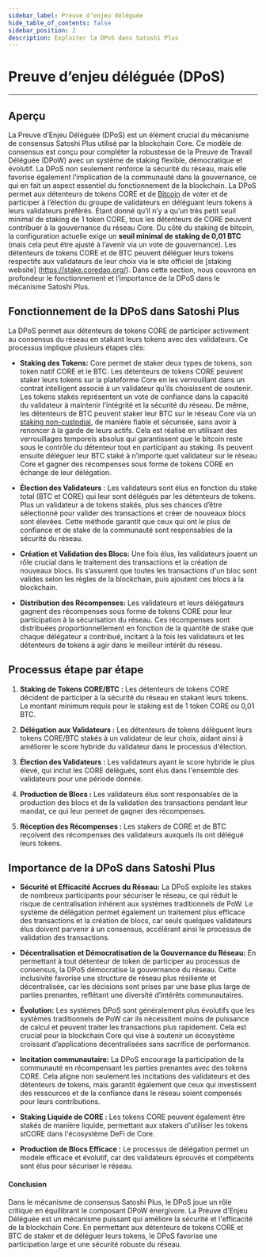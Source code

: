 ```yaml
---
sidebar_label: Preuve d’enjeu déléguée
hide_table_of_contents: false
sidebar_position: 2
description: Exploiter la DPoS dans Satoshi Plus
---
```


# Preuve d’enjeu déléguée (DPoS)

---

## Aperçu

La Preuve d’Enjeu Déléguée (DPoS) est un élément crucial du mécanisme de consensus Satoshi Plus utilisé par la blockchain Core. Ce modèle de consensus est conçu pour compléter la robustesse de la Preuve de Travail Déléguée (DPoW) avec un système de staking flexible, démocratique et évolutif. La DPoS non seulement renforce la sécurité du réseau, mais elle favorise également l’implication de la communauté dans la gouvernance, ce qui en fait un aspect essentiel du fonctionnement de la blockchain.
La DPoS permet aux détenteurs de tokens CORE et de [Bitcoin](../../products/btc-staking/overview.md) de voter et de participer à l’élection du groupe de validateurs en déléguant leurs tokens à leurs validateurs préférés. Étant donné qu’il n’y a qu’un très petit seuil minimal de staking de 1 token CORE, tous les détenteurs de CORE peuvent contribuer à la gouvernance du réseau Core. Du côté du staking de bitcoin, la configuration actuelle exige un **seuil minimal de staking de 0,01 BTC** (mais cela peut être ajusté à l’avenir via un vote de gouvernance). Les détenteurs de tokens CORE et de BTC peuvent déléguer leurs tokens respectifs aux validateurs de leur choix via le site officiel de [staking website]
(https://stake.coredao.org/). Dans cette section, nous couvrons en profondeur le fonctionnement et l’importance de la DPoS dans le mécanisme Satoshi Plus.

## Fonctionnement de la DPoS dans Satoshi Plus

La DPoS permet aux détenteurs de tokens CORE de participer activement au consensus du réseau en stakant leurs tokens avec des validateurs. Ce processus implique plusieurs étapes clés:

- **Staking des Tokens:** Core permet de staker deux types de tokens, son token natif CORE et le BTC. Les détenteurs de tokens CORE peuvent staker leurs tokens sur la plateforme Core en les verrouillant dans un contrat intelligent associé à un validateur qu’ils choisissent de soutenir. Les tokens stakés représentent un vote de confiance dans la capacité du validateur à maintenir l’intégrité et la sécurité du réseau. De même, les détenteurs de BTC peuvent staker leur BTC sur le réseau Core via un [staking non-custodial](../../products/btc-staking/overview.md), de manière fiable et sécurisée, sans avoir à renoncer à la garde de leurs actifs. Cela est réalisé en utilisant des verrouillages temporels absolus qui garantissent que le bitcoin reste sous le contrôle du détenteur tout en participant au staking. Ils peuvent ensuite déléguer leur BTC staké à n’importe quel validateur sur le réseau Core et gagner des récompenses sous forme de tokens CORE en échange de leur délégation.

- **Élection des Validateurs** : Les validateurs sont élus en fonction du stake total (BTC et CORE) qui leur sont délégués par les détenteurs de tokens. Plus un validateur a de tokens stakés, plus ses chances d’être sélectionné pour valider des transactions et créer de nouveaux blocs sont élevées. Cette méthode garantit que ceux qui ont le plus de confiance et de stake de la communauté sont responsables de la sécurité du réseau.

- **Création et Validation des Blocs:** Une fois élus, les validateurs jouent un rôle crucial dans le traitement des transactions et la création de nouveaux blocs. Ils s’assurent que toutes les transactions d'un bloc sont valides selon les règles de la blockchain, puis ajoutent ces blocs à la blockchain.

- **Distribution des Récompenses:** Les validateurs et leurs délégateurs gagnent des récompenses sous forme de tokens CORE pour leur participation à la sécurisation du réseau. Ces récompenses sont distribuées proportionnellement en fonction de la quantité de stake que chaque délégateur a contribué, incitant à la fois les validateurs et les détenteurs de tokens à agir dans le meilleur intérêt du réseau.

## Processus étape par étape

1. **Staking de Tokens CORE/BTC :** Les détenteurs de tokens CORE décident de participer à la sécurité du réseau en stakant leurs tokens. Le montant minimum requis pour le staking est de 1 token CORE ou 0,01 BTC.

2. **Délégation aux Validateurs :** Les détenteurs de tokens délèguent leurs tokens CORE/BTC stakés à un validateur de leur choix, aidant ainsi à améliorer le score hybride du validateur dans le processus d'élection.

3. **Élection des Validateurs :** Les validateurs ayant le score hybride le plus élevé, qui inclut les CORE délégués, sont élus dans l'ensemble des validateurs pour une période donnée.

4. **Production de Blocs :** Les validateurs élus sont responsables de la production des blocs et de la validation des transactions pendant leur mandat, ce qui leur permet de gagner des récompenses.

5. **Réception des Récompenses :** Les stakers de CORE et de BTC reçoivent des récompenses des validateurs auxquels ils ont délégué leurs tokens.

## Importance de la DPoS dans Satoshi Plus

- **Sécurité et Efficacité Accrues du Réseau:** La DPoS exploite les stakes de nombreux participants pour sécuriser le réseau, ce qui réduit le risque de centralisation inhérent aux systèmes traditionnels de PoW. Le système de délégation permet également un traitement plus efficace des transactions et la création de blocs, car seuls quelques validateurs élus doivent parvenir à un consensus, accélérant ainsi le processus de validation des transactions.

- **Décentralisation et Démocratisation de la Gouvernance du Réseau:** En permettant à tout détenteur de token de participer au processus de consensus, la DPoS démocratise la gouvernance du réseau. Cette inclusivité favorise une structure de réseau plus résiliente et décentralisée, car les décisions sont prises par une base plus large de parties prenantes, reflétant une diversité d’intérêts communautaires.

- **Évolution:** Les systèmes DPoS sont généralement plus évolutifs que les systèmes traditionnels de PoW car ils nécessitent moins de puissance de calcul et peuvent traiter les transactions plus rapidement. Cela est crucial pour la blockchain Core qui vise à soutenir un écosystème croissant d’applications décentralisées sans sacrifice de performance.

- **Incitation communautaire:** La DPoS encourage la participation de la communauté en récompensant les parties prenantes avec des tokens CORE. Cela aligne non seulement les incitations des validateurs et des détenteurs de tokens, mais garantit également que ceux qui investissent des ressources et de la confiance dans le réseau soient compensés pour leurs contributions.

- **Staking Liquide de CORE :** Les tokens CORE peuvent également être stakés de manière liquide, permettant aux stakers d'utiliser les tokens stCORE dans l'écosystème DeFi de Core.

- **Production de Blocs Efficace :** Le processus de délégation permet un modèle efficace et évolutif, car des validateurs éprouvés et compétents sont élus pour sécuriser le réseau.

#### **Conclusion**

Dans le mécanisme de consensus Satoshi Plus, le DPoS joue un rôle critique en équilibrant le composant DPoW énergivore. La Preuve d'Enjeu Déléguée est un mécanisme puissant qui améliore la sécurité et l'efficacité de la blockchain Core. En permettant aux détenteurs de tokens CORE et BTC de staker et de déléguer leurs tokens, le DPoS favorise une participation large et une sécurité robuste du réseau.
